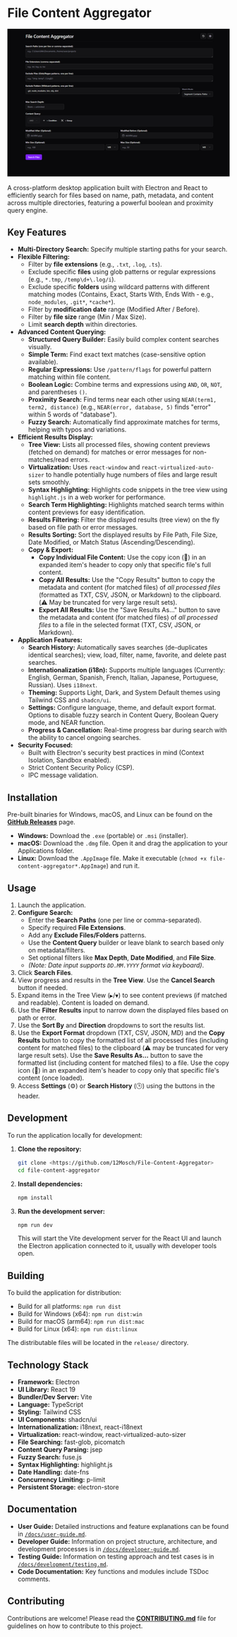 # File Content Aggregator

![App Screenshot](./docs/assets/AppScreenshot.png)

A cross-platform desktop application built with Electron and React to efficiently search for files based on name, path, metadata, and content across multiple directories, featuring a powerful boolean and proximity query engine.

## Key Features

- **Multi-Directory Search:** Specify multiple starting paths for your search.
- **Flexible Filtering:**
  - Filter by **file extensions** (e.g., `.txt`, `.log`, `.ts`).
  - Exclude specific **files** using glob patterns or regular expressions (e.g., `*.tmp`, `/temp\d+\.log/i`).
  - Exclude specific **folders** using wildcard patterns with different matching modes (Contains, Exact, Starts With, Ends With - e.g., `node_modules`, `.git*`, `*cache*`).
  - Filter by **modification date** range (Modified After / Before).
  - Filter by **file size** range (Min / Max Size).
  - Limit **search depth** within directories.
- **Advanced Content Querying:**
  - **Structured Query Builder:** Easily build complex content searches visually.
  - **Simple Term:** Find exact text matches (case-sensitive option available).
  - **Regular Expressions:** Use `/pattern/flags` for powerful pattern matching within file content.
  - **Boolean Logic:** Combine terms and expressions using `AND`, `OR`, `NOT`, and parentheses `()`.
  - **Proximity Search:** Find terms near each other using `NEAR(term1, term2, distance)` (e.g., `NEAR(error, database, 5)` finds "error" within 5 words of "database").
  - **Fuzzy Search:** Automatically find approximate matches for terms, helping with typos and variations.
- **Efficient Results Display:**
  - **Tree View:** Lists all processed files, showing content previews (fetched on demand) for matches or error messages for non-matches/read errors.
  - **Virtualization:** Uses `react-window` and `react-virtualized-auto-sizer` to handle potentially huge numbers of files and large result sets smoothly.
  - **Syntax Highlighting:** Highlights code snippets in the tree view using `highlight.js` in a web worker for performance.
  - **Search Term Highlighting:** Highlights matched search terms within content previews for easy identification.
  - **Results Filtering:** Filter the displayed results (tree view) on the fly based on file path or error messages.
  - **Results Sorting:** Sort the displayed results by File Path, File Size, Date Modified, or Match Status (Ascending/Descending).
  - **Copy & Export:**
    - **Copy Individual File Content:** Use the copy icon (📄) in an expanded item's header to copy only that specific file's full content.
    - **Copy All Results:** Use the "Copy Results" button to copy the metadata and content (for matched files) of _all processed files_ (formatted as TXT, CSV, JSON, or Markdown) to the clipboard. (⚠️ May be truncated for very large result sets).
    - **Export All Results:** Use the "Save Results As..." button to save the metadata and content (for matched files) of _all processed files_ to a file in the selected format (TXT, CSV, JSON, or Markdown).
- **Application Features:**
  - **Search History:** Automatically saves searches (de-duplicates identical searches); view, load, filter, name, favorite, and delete past searches.
  - **Internationalization (i18n):** Supports multiple languages (Currently: English, German, Spanish, French, Italian, Japanese, Portuguese, Russian). Uses `i18next`.
  - **Theming:** Supports Light, Dark, and System Default themes using Tailwind CSS and `shadcn/ui`.
  - **Settings:** Configure language, theme, and default export format. Options to disable fuzzy search in Content Query, Boolean Query mode, and NEAR function.
  - **Progress & Cancellation:** Real-time progress bar during search with the ability to cancel ongoing searches.
- **Security Focused:**
  - Built with Electron's security best practices in mind (Context Isolation, Sandbox enabled).
  - Strict Content Security Policy (CSP).
  - IPC message validation.

## Installation

Pre-built binaries for Windows, macOS, and Linux can be found on the [**GitHub Releases**](https://github.com/12Mosch/File-Content-Aggregator/releases) page.

- **Windows:** Download the `.exe` (portable) or `.msi` (installer).
- **macOS:** Download the `.dmg` file. Open it and drag the application to your Applications folder.
- **Linux:** Download the `.AppImage` file. Make it executable (`chmod +x file-content-aggregator*.AppImage`) and run it.

## Usage

1.  Launch the application.
2.  **Configure Search:**
    - Enter the **Search Paths** (one per line or comma-separated).
    - Specify required **File Extensions**.
    - Add any **Exclude Files/Folders** patterns.
    - Use the **Content Query** builder or leave blank to search based only on metadata/filters.
    - Set optional filters like **Max Depth**, **Date Modified**, and **File Size**.
    - _(Note: Date input supports `DD.MM.YYYY` format via keyboard)_.
3.  Click **Search Files**.
4.  View progress and results in the **Tree View**. Use the **Cancel Search** button if needed.
5.  Expand items in the Tree View (`▶`/`▼`) to see content previews (if matched and readable). Content is loaded on demand.
6.  Use the **Filter Results** input to narrow down the displayed files based on path or error.
7.  Use the **Sort By** and **Direction** dropdowns to sort the results list.
8.  Use the **Export Format** dropdown (TXT, CSV, JSON, MD) and the **Copy Results** button to copy the formatted list of all processed files (including content for matched files) to the clipboard (⚠️ may be truncated for very large result sets). Use the **Save Results As...** button to save the formatted list (including content for matched files) to a file. Use the copy icon (📄) in an expanded item's header to copy only that specific file's content (once loaded).
9.  Access **Settings** (⚙️) or **Search History** (🕒) using the buttons in the header.

## Development

To run the application locally for development:

1.  **Clone the repository:**
    ```bash
    git clone <https://github.com/12Mosch/File-Content-Aggregator>
    cd file-content-aggregator
    ```
2.  **Install dependencies:**
    ```bash
    npm install
    ```
3.  **Run the development server:**
    ```bash
    npm run dev
    ```
    This will start the Vite development server for the React UI and launch the Electron application connected to it, usually with developer tools open.

## Building

To build the application for distribution:

- Build for all platforms: `npm run dist`
- Build for Windows (x64): `npm run dist:win`
- Build for macOS (arm64): `npm run dist:mac`
- Build for Linux (x64): `npm run dist:linux`

The distributable files will be located in the `release/` directory.

## Technology Stack

- **Framework:** Electron
- **UI Library:** React 19
- **Bundler/Dev Server:** Vite
- **Language:** TypeScript
- **Styling:** Tailwind CSS
- **UI Components:** shadcn/ui
- **Internationalization:** i18next, react-i18next
- **Virtualization:** react-window, react-virtualized-auto-sizer
- **File Searching:** fast-glob, picomatch
- **Content Query Parsing:** jsep
- **Fuzzy Search:** fuse.js
- **Syntax Highlighting:** highlight.js
- **Date Handling:** date-fns
- **Concurrency Limiting:** p-limit
- **Persistent Storage:** electron-store

## Documentation

- **User Guide:** Detailed instructions and feature explanations can be found in [`/docs/user-guide.md`](./docs/user-guide.md).
- **Developer Guide:** Information on project structure, architecture, and development processes is in [`/docs/developer-guide.md`](./docs/developer-guide.md).
- **Testing Guide:** Information on testing approach and test cases is in [`/docs/development/testing.md`](./docs/development/testing.md).
- **Code Documentation:** Key functions and modules include TSDoc comments.

## Contributing

Contributions are welcome! Please read the [**CONTRIBUTING.md**](./CONTRIBUTING.md) file for guidelines on how to contribute to this project.
